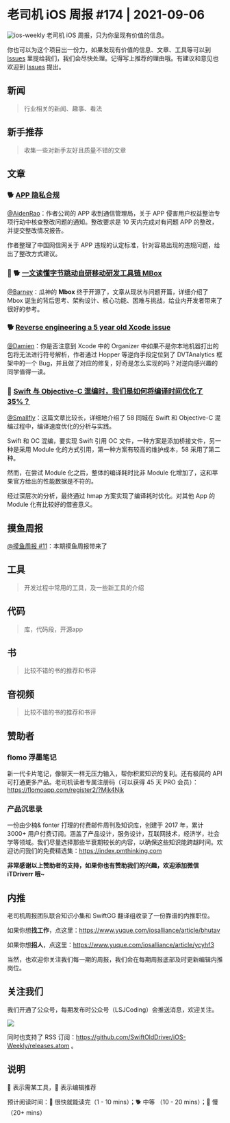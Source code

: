 # 老司机 iOS 周报 #174 | 2021-09-06

![ios-weekly](https://github.com/SwiftOldDriver/iOS-Weekly/blob/master/assets/ios-weekly.png?raw=true)
老司机 iOS 周报，只为你呈现有价值的信息。

你也可以为这个项目出一份力，如果发现有价值的信息、文章、工具等可以到 [Issues](https://github.com/SwiftOldDriver/iOS-Weekly/issues) 里提给我们，我们会尽快处理。记得写上推荐的理由哦。有建议和意见也欢迎到 [Issues](https://github.com/SwiftOldDriver/iOS-Weekly/issues) 提出。

## 新闻

> 行业相关的新闻、趣事、看法

## 新手推荐

> 收集一些对新手友好且质量不错的文章

## 文章

### 🐕 [APP 隐私合规](https://mp.weixin.qq.com/s/_RP6EEYfYGJn877tRdXOFA)

[@AidenRao](https://weibo.com/AidenRao)：作者公司的 APP 收到通信管理局，关于 APP 侵害用户权益整治专项行动中核查整改问题的通知。整改要求是 10 天内完成对有问题 APP 的整改，并提交整改情况报告。

作者整理了中国网信网关于 APP 违规的认定标准，针对容易出现的违规问题，给出了整改方式建议。

### 🌟 🐕 [一文读懂字节跳动自研移动研发工具链 MBox](https://mp.weixin.qq.com/s/5_IlQPWnCug_f3SDrnImCw)

[@Barney](https://github.com/BarneyZhaoooo)：瓜神的 **Mbox** 终于开源了，文章从现状与问题开篇，详细介绍了 Mbox 诞生的背后思考、架构设计、核心功能、困难与挑战，给业内开发者带来了很好的参考。

### 🐕 [Reverse engineering a 5 year old Xcode issue](https://swiftrocks.com/reverse-engineering-xcode-issue-crash-symbol)

[@Damien](https://github.com/ZengyiMa)：你是否注意到 Xcode 中的 Organizer 中如果不是你本地机器打出的包将无法进行符号解析，作者通过 Hopper 等逆向手段定位到了 DVTAnalytics 框架中的一个 Bug，并且做了对应的修复，好奇是怎么实现的吗？对逆向感兴趣的同学值得一读。

### 🐢  [Swift 与 Objective-C 混编时，我们是如何将编译时间优化了 35%？](https://mp.weixin.qq.com/s/9BpfKhT1tQM_gAUNb2mQLg)

[@Smallfly](https://github.com/iostalks)：这篇文章比较长，详细地介绍了 58 同城在 Swift 和 Objective-C 混编过程中，编译速度优化的分析与实践。

Swift 和 OC 混编，要实现 Swift 引用 OC 文件，一种方案是添加桥接文件，另一种是采用 Module 化的方式引用，第一种方案有较高的维护成本，58 采用了第二种。

然而，在尝试 Module 化之后，整体的编译耗时比非 Module 化增加了，这和苹果官方给出的性能数据是不符的。

经过深层次的分析，最终通过 hmap 方案实现了编译耗时优化。对其他 App 的 Module 化有比较好的借鉴意义。

## 摸鱼周报

[@摸鱼周报 #11](https://mp.weixin.qq.com/s/hE9wYlLX8F1sKjIF5eIPVQ)：本期摸鱼周报带来了

## 工具

> 开发过程中常用的工具，及一些新工具的介绍

## 代码

> 库，代码段，开源app

## 书

> 比较不错的书的推荐和书评

## 音视频

> 比较不错的书的推荐和书评

## 赞助者

### flomo 浮墨笔记

新一代卡片笔记，像聊天一样无压力输入，帮你积累知识的复利。还有极简的 API 可打通更多产品。老司机读者专属注册码（可以获得 45 天 PRO 会员）：https://flomoapp.com/register2/?Mjk4Njk

### 产品沉思录

一份由少楠& fonter 打理的付费邮件周刊及知识库，创建于 2017 年，累计 3000+ 用户付费订阅。涵盖了产品设计，服务设计，互联网技术，经济学，社会学等领域。我们尽量选择那些半衰期较长的内容，以确保这些知识能跨越时间。欢迎访问我们的免费精选集：https://index.pmthinking.com

**非常感谢以上赞助者的支持，如果你也有赞助我们的兴趣，欢迎添加微信 iTDriverr 哦~**

## 内推

老司机周报团队联合知识小集和 SwiftGG 翻译组收录了一份靠谱的内推职位。

如果你想**找工作**，点这里：https://www.yuque.com/iosalliance/article/bhutav

如果你想**招人**，点这里：https://www.yuque.com/iosalliance/article/ycyhf3

当然，也欢迎你关注我们每一期的周报，我们会在每期周报底部及时更新编辑内推岗位。

## 关注我们

我们开通了公众号，每期发布时公众号（LSJCoding）会推送消息，欢迎关注。

![](https://github.com/SwiftOldDriver/iOS-Weekly/blob/master/assets/qrcode_for_wechat.jpg?raw=true)

同时也支持了 RSS 订阅：https://github.com/SwiftOldDriver/iOS-Weekly/releases.atom 。

## 说明

🚧 表示需某工具，🌟 表示编辑推荐

预计阅读时间：🐎 很快就能读完（1 - 10 mins）；🐕 中等 （10 - 20 mins）；🐢 慢（20+ mins）
